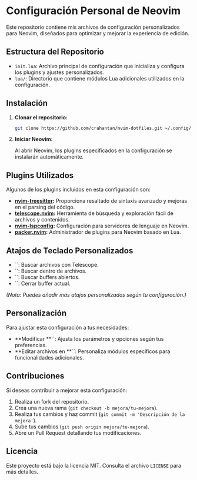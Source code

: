 # Configuración Personal de Neovim

Este repositorio contiene mis archivos de configuración personalizados para Neovim, diseñados para optimizar y mejorar la experiencia de edición.

## Estructura del Repositorio

- `init.lua`: Archivo principal de configuración que inicializa y configura los plugins y ajustes personalizados.
- `lua/`: Directorio que contiene módulos Lua adicionales utilizados en la configuración.

## Instalación

1. **Clonar el repositorio:**

   ```sh
   git clone https://github.com/crahantan/nvim-dotfiles.git ~/.config/nvim
   ```

2. **Iniciar Neovim:**

   Al abrir Neovim, los plugins especificados en la configuración se instalarán automáticamente.

## Plugins Utilizados

Algunos de los plugins incluidos en esta configuración son:

- [**nvim-treesitter**](https://github.com/nvim-treesitter/nvim-treesitter)**:** Proporciona resaltado de sintaxis avanzado y mejoras en el parsing del código.
- [**telescope.nvim**](https://github.com/nvim-telescope/telescope.nvim)**:** Herramienta de búsqueda y exploración fácil de archivos y contenidos.
- [**nvim-lspconfig**](https://github.com/neovim/nvim-lspconfig)**:** Configuración para servidores de lenguaje en Neovim.
- [**packer.nvim**](https://github.com/wbthomason/packer.nvim)**:** Administrador de plugins para Neovim basado en Lua.

## Atajos de Teclado Personalizados

- ``: Buscar archivos con Telescope.
- ``: Buscar dentro de archivos.
- ``: Buscar buffers abiertos.
- ``: Cerrar buffer actual.

*(Nota: Puedes añadir más atajos personalizados según tu configuración.)*

## Personalización

Para ajustar esta configuración a tus necesidades:

- **Modificar **``: Ajusta los parámetros y opciones según tus preferencias.
- **Editar archivos en **``: Personaliza módulos específicos para funcionalidades adicionales.

## Contribuciones

Si deseas contribuir a mejorar esta configuración:

1. Realiza un fork del repositorio.
2. Crea una nueva rama (`git checkout -b mejora/tu-mejora`).
3. Realiza tus cambios y haz commit (`git commit -m 'Descripción de la mejora'`).
4. Sube tus cambios (`git push origin mejora/tu-mejora`).
5. Abre un Pull Request detallando tus modificaciones.

## Licencia

Este proyecto está bajo la licencia MIT. Consulta el archivo `LICENSE` para más detalles.


